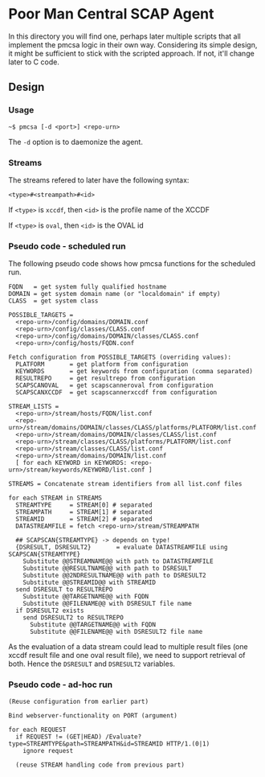 Poor Man Central SCAP Agent
===========================

In this directory you will find one, perhaps later multiple scripts that all
implement the pmcsa logic in their own way. Considering its simple design, it
might be sufficient to stick with the scripted approach. If not, it'll change
later to C code.

Design
------

### Usage ###

```
~$ pmcsa [-d <port>] <repo-urn>
``` 

The `-d` option is to daemonize the agent.

### Streams ###

The streams refered to later have the following syntax:

```
<type>#<streampath>#<id>
```

If `<type>` is `xccdf`, then `<id>` is the profile name of the XCCDF

If `<type>` is `oval`, then `<id>` is the OVAL id

### Pseudo code - scheduled run ###

The following pseudo code shows how pmcsa functions for the scheduled run.

```
FQDN   = get system fully qualified hostname
DOMAIN = get system domain name (or "localdomain" if empty)
CLASS  = get system class

POSSIBLE_TARGETS = 
  <repo-urn>/config/domains/DOMAIN.conf
  <repo-urn>/config/classes/CLASS.conf
  <repo-urn>/config/domains/DOMAIN/classes/CLASS.conf
  <repo-urn>/config/hosts/FQDN.conf

Fetch configuration from POSSIBLE_TARGETS (overriding values):
  PLATFORM       = get platform from configuration
  KEYWORDS       = get keywords from configuration (comma separated)
  RESULTREPO     = get resultrepo from configuration
  SCAPSCANOVAL   = get scapscanneroval from configuration
  SCAPSCANXCCDF  = get scapscannerxccdf from configuration

STREAM_LISTS = 
  <repo-urn>/stream/hosts/FQDN/list.conf
  <repo-urn>/stream/domains/DOMAIN/classes/CLASS/platforms/PLATFORM/list.conf
  <repo-urn>/stream/domains/DOMAIN/classes/CLASS/list.conf
  <repo-urn>/stream/classes/CLASS/platforms/PLATFORM/list.conf
  <repo-urn>/stream/classes/CLASS/list.conf
  <repo-urn>/stream/domains/DOMAIN/list.conf
  [ for each KEYWORD in KEYWORDS: <repo-urn>/stream/keywords/KEYWORD/list.conf ]

STREAMS = Concatenate stream identifiers from all list.conf files

for each STREAM in STREAMS
  STREAMTYPE     = STREAM[0] # separated
  STREAMPATH     = STREAM[1] # separated
  STREAMID       = STREAM[2] # separated
  DATASTREAMFILE = fetch <repo-urn>/stream/STREAMPATH

  ## SCAPSCAN{STREAMTYPE} -> depends on type!
  {DSRESULT, DSRESULT2}       = evaluate DATASTREAMFILE using SCAPSCAN{STREAMTYPE}
    Substitute @@STREAMNAME@@ with path to DATASTREAMFILE
    Substitute @@RESULTNAME@@ with path to DSRESULT
    Substitute @@2NDRESULTNAME@@ with path to DSRESULT2
    Substitute @@STREAMID@@ with STREAMID
  send DSRESULT to RESULTREPO
    Substitute @@TARGETNAME@@ with FQDN
    Substitute @@FILENAME@@ with DSRESULT file name
  if DSRESULT2 exists
    send DSRESULT2 to RESULTREPO
      Substitute @@TARGETNAME@@ with FQDN
      Substitute @@FILENAME@@ with DSRESULT2 file name
```

As the evaluation of a data stream could lead to multiple result files (one
xccdf result file and one oval result file), we need to support retrieval of
both. Hence the `DSRESULT` and `DSRESULT2` variables.

### Pseudo code - ad-hoc run ###

```
(Reuse configuration from earlier part)

Bind webserver-functionality on PORT (argument)

for each REQUEST
  if REQUEST != (GET|HEAD) /Evaluate?type=STREAMTYPE&path=STREAMPATH&id=STREAMID HTTP/1.(0|1)
    ignore request
  
  (reuse STREAM handling code from previous part)
```
